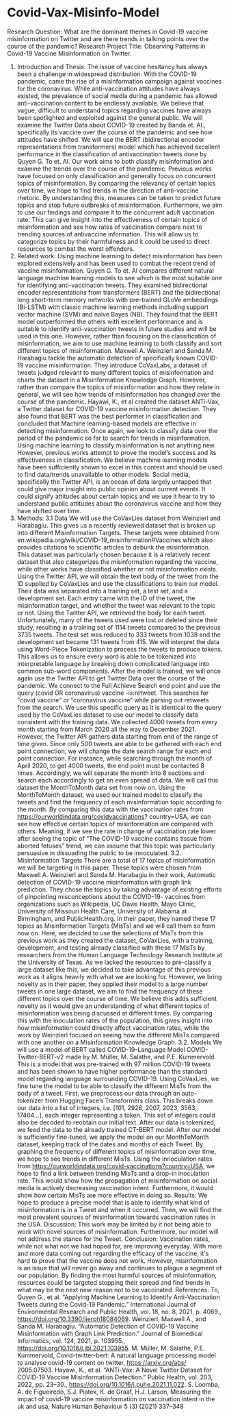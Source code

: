 # Covid-Vax-Misinfo-Model
Research Question: What are the dominant themes in Covid-19 vaccine misinformation on
Twitter and are there trends in talking points over the course of the pandemic?
Research Project Title: Observing Patterns in Covid-19 Vaccine Misinformation on Twitter.
1. Introduction and Thesis:
The issue of vaccine hesitancy has always been a challenge in widespread distribution. With the
COVID-19 pandemic, came the rise of a misinformation campaign against vaccines for the
coronavirus. While anti-vaccination attitudes have always existed, the prevalence of social
media during a pandemic has allowed anti-vaccination content to be endlessly available. We
believe that vague, difficult to understand topics regarding vaccines have always been
spotlighted and exploited against the general public. We will examine the Twitter Data about
COVID-19 created by Banda et. Al., specifically its vaccine over the course of the pandemic and
see how attitudes have shifted. We will use the BERT (bidirectional encoder representations
from transformers) model which has achieved excellent performance in the classification of antivaccination
tweets done by Quyen G. To et. Al. Our work aims to both classify misinformation
and examine the trends over the course of the pandemic. Previous works have focused on only
classification and generally focus on concurrent topics of misinformation. By comparing the
relevancy of certain topics over time, we hope to find trends in the direction of anti-vaccine
rhetoric. By understanding this, measures can be taken to predict future topics and stop future
outbreaks of misinformation. Furthermore, we aim to use our findings and compare it to the
concurrent adult vaccination rate. This can give insight into the effectiveness of certain topics of
misinformation and see how rates of vaccination compare next to trending sources of antivaccine
information. This will allow us to categorize topics by their harmfulness and it could be
used to direct resources to combat the worst offenders.
2. Related work:
Using machine learning to detect misinformation has been explored extensively and has been
used to combat the recent trend of vaccine misinformation. Quyen G. To et. Al compares
different natural language machine learning models to see which is the most suitable one for
identifying anti-vaccination tweets. They examined bidirectional encoder representations from
transformers (BERT) and the bidirectional long short-term memory networks with pre-trained
GLoVe embeddings (Bi-LSTM) with classic machine learning methods including support vector
machine (SVM) and naïve Bayes (NB). They found that the BERT model outperformed the
others with excellent performance and is suitable to identify anti-vaccination tweets in future
studies and will be used in this one. However, rather than focusing on the classification of
misinformation, we aim to use machine learning to both classify and sort different topics of
misinformation.
Maxwell A. Weinzierl and Sanda M. Harabagiu tackle the automatic detection of specifically
known COVID-19 vaccine misinformation. They introduce CoVaxLabs, a dataset of tweets
judged relevant to many different topics of misinformation and charts the dataset in a
Misinformation Knowledge Graph. However, rather than compare the topics of misinformation
and how they relate in general, we will see how trends of misinformation has changed over the
course of the pandemic.
Hayawi, K., et al created the dataset ANTi-Vax, a Twitter dataset for COVID-19 vaccine
misinformation detection. They also found that BERT was the best performer in classification
and concluded that Machine learning-based models are effective in detecting misinformation.
Once again, we look to classify data over the period of the pandemic so far to search for trends
in misinformation.
Using machine learning to classify misinformation is not anything new. However, previous works
attempt to prove the model’s success and its effectiveness in classification. We believe machine
learning models have been sufficiently shown to excel in this context and should be used to find
data/trends unavailable to other models. Social media, specifically the Twitter API, is an ocean
of data largely untapped that could give major insight into public opinion about current events. It
could signify attitudes about certain topics and we use it hear to try to understand public
attitudes about the coronavirus vaccine and how they have shifted over time.
3. Methods:
3.1 Data
We will use the CoVaxLies dataset from Weinzierl and Harabagiu. This gives us a recently
reviewed dataset that is broken up into different Misinformation Targets. These targets were
obtained from en.wikipedia.org/wiki/COVID-19_misinformation#Vaccines which also provides
citations to scientific articles to debunk the misinformation. This dataset was particularly chosen
because it is a relatively recent dataset that also categorizes the misinformation regarding the
vaccine, while other works have classified whether or not misinformation exists. Using the
Twitter API, we will obtain the text body of the tweet from the ID supplied by CoVaxLies and use
the classifications to train our model.
Their data was separated into a training set, a test set, and a development set. Each entry came
with the ID of the tweet, the misinformation target, and whether the tweet was relevant to the
topic or not. Using the Twitter API, we retrieved the body for each tweet. Unfortunately, many of
the tweets used were lost or deleted since their study, resulting in a training set of 1114 tweets
compared to the previous 3735 tweets. The test set was reduced to 333 tweets from 1038 and
the development set became 131 tweets from 415. We will interpret the data using Word-Piece
Tokenization to process the tweets to produce tokens. This allows us to ensure every word is
able to be tokenized into interpretable language by breaking down complicated language into
common sub-word components.
After the model is trained, we will once again use the Twitter API to get Twitter Data over the
course of the pandemic. We connect to the Full Achieve Search end point and use the query
(covid OR coronavirus) vaccine -is:retweet. This searches for "covid vaccine” or “coronavirus
vaccine” while parsing out retweets from the search. We use this specific query as it is identical
to the query used by the CoVaxLies dataset to use our model to classify data consistent with the
training data. We collected 4000 tweets from every month starting from March 2020 all the way
to December 2021.
However, the Twitter API gathers data starting from end of the range of time given. Since only
500 tweets are able to be gathered with each end point connection, we will change the date
search range for each end point connection. For instance, while searching through the month of
April 2020, to get 4000 tweets, the end point must be contacted 8 times. Accordingly, we will
separate the month into 8 sections and search each accordingly to get an even spread of data.
We will call this dataset the MonthToMonth data set from now on.
Using the MonthToMonth dataset, we used our trained model to classify the tweets and find the
frequency of each misinformation topic according to the month.
By comparing this data with the vaccination rates from https://ourworldindata.org/covidvaccinations?
country=USA, we can see how effective certain topics of misinformation are
compared with others. Meaning, if we see the rate in change of vaccination rate lower after
seeing the topic of “The COVID-19 vaccine contains tissue from aborted fetuses” trend, we can
assume that this topic was particularly persuasive in dissuading the public to be innoculated.
3.2. Misinformation Targets
There are a total of 17 topics of misinformation we will be targeting in this paper. These topics
were chosen from Maxwell A. Weinzierl and Sanda M. Harabagiu in their work, Automatic
detection of COVID-19 vaccine misinformation with graph link prediction. They chose the topics
by taking advantage of existing efforts of pinpointing misconceptions about the COVID-19-
vaccines from organizations such as Wikipedia, UC Davis Health, Mayo Clinic, University of
Missouri Health Care, University of Alabama at Birmingham, and PublicHealth.org. In their
paper, they named these 17 topics as Misinformation Targets (MisTs) and we will call them so
from now on.
Here, we decided to use the selections of MisTs from this previous work as they created the
dataset, CoVaxLies, with a training, development, and testing already classified with these 17
MisTs by researchers from the Human Language Technology Research Institute at the
University of Texas. As we lacked the resources to pre-classify a large dataset like this, we
decided to take advantage of this previous work as it aligns heavily with what we are looking for.
However, we bring novelty as in their paper, they applied their model to a large number tweets
in one large dataset, we aim to find the frequency of these different topics over the course of
time. We believe this adds sufficient novelty as it would give an understanding of what different
topics of misinformation was being discussed at different times. By comparing this with the
inoculation rates of the population, this gives insight into how misinformation could directly affect
vaccination rates, while the work by Weinzierl focused on seeing how the different MisTs
compared with one another on a Misinformation Knowledge Graph.
3.2. Models
We will use a model of BERT called COVID-19-Language Model COVID-Twitter-BERT-v2 made
by M. Müller, M. Salathe, and P.E. Kummervold. This is a model that was pre-trained with 97
million COVID-19 tweets and has been shown to have higher performance than the standard
model regarding language surrounding COVID-19.
Using CoVaxLies, we fine tune the model to be able to classify the different MisTs from the body
of a tweet. First, we preprocess our data through an auto-tokenizer from Hugging Face’s
Transformers class. This breaks down our data into a list of integers, i.e. [101, 2926, 2007,
2023, 3563, 17404…], each integer representing a token. This set of integers could also be
decoded to reobtain our initial text. After our data is tokenized, we feed the data to the already
trained CT-BERT model.
After our model is sufficiently fine-tuned, we apply the model on our MonthToMonth dataset,
keeping track of the dates and months of each Tweet. By graphing the frequency of different
topics of misinformation over time, we hope to see trends in different MisTs. Using the
innoculation rates from https://ourworldindata.org/covid-vaccinations?country=USA, we hope to
find a link between trending MisTs and a drop-in inoculation rate. This would show how the
propagation of misinformation on social media is actively decreasing vaccination intent.
Furthermore, it would show how certain MisTs are more effective in doing so.
Results:
We hope to produce a precise model that is able to identify what kind of misinformation is in a
Tweet and when it occurred. Then, we will find the most prevalent sources of misinformation
towards vaccination rates in the USA.
Discussion:
This work may be limited by it not being able to work with novel sources of misinformation.
Furthermore, our model will not address the stance for the Tweet.
Conclusion:
Vaccination rates, while not what not we had hoped for, are improving everyday. With more and
more data coming out regarding the efficacy of the vaccine, it's hard to prove that the vaccine
does not work. However, misinformation is an issue that will never go away and continues to
plague a segment of our population. By finding the most harmful sources of misinformation,
resources could be targeted stopping their spread and find trends in what may be the next new
reason not to be vaccinated.
References:
To, Quyen G., et al. “Applying Machine Learning to Identify Anti-Vaccination Tweets during the
Covid-19 Pandemic.” International Journal of Environmental Research and Public
Health, vol. 18, no. 8, 2021, p. 4069., https://doi.org/10.3390/ijerph18084069.
Weinzierl, Maxwell A., and Sanda M. Harabagiu. “Automatic Detection of COVID-19 Vaccine
Misinformation with Graph Link Prediction.” Journal of Biomedical Informatics, vol. 124,
2021, p. 103955., https://doi.org/10.1016/j.jbi.2021.103955.
M. Müller, M. Salathe, P.E. Kummervold, Covid-twitter-bert: A natural language
processing model to analyse covid-19 content on twitter, https://arxiv.org/abs/
2005.07503.
Hayawi, K., et al. “ANTi-Vax: A Novel Twitter Dataset for COVID-19 Vaccine Misinformation
Detection.” Public Health, vol. 203, 2022, pp. 23–30.,
https://doi.org/10.1016/j.puhe.2021.11.022.
S. Loomba, A. de Figueiredo, S.J. Piatek, K. de Graaf, H.J. Larson, Measuring the
impact of covid-19 vaccine misinformation on vaccination intent in the uk and usa,
Nature Human Behaviour 5 (3) (2021) 337–348
